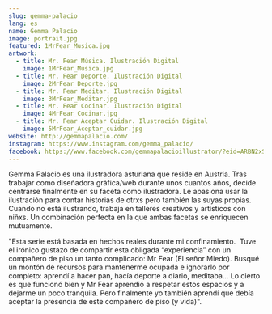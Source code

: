 ```yaml
---
slug: gemma-palacio
lang: es
name: Gemma Palacio
image: portrait.jpg
featured: 1MrFear_Musica.jpg
artwork:
  - title: Mr. Fear Música. Ilustración Digital
    image: 1MrFear_Musica.jpg
  - title: Mr. Fear Deporte. Ilustración Digital
    image: 2MrFear_Deporte.jpg
  - title: Mr. Fear Meditar. Ilustración Digital
    image: 3MrFear_Meditar.jpg
  - title: Mr. Fear Cocinar. Ilustración Digital
    image: 4MrFear_Cocinar.jpg
  - title: Mr. Fear Aceptar Cuidar. Ilustración Digital
    image: 5MrFear_Aceptar_cuidar.jpg
website: http://gemmapalacio.com/
instagram: https://www.instagram.com/gemma_palacio/
facebook: https://www.facebook.com/gemmapalacioillustrator/?eid=ARBN2xSa79ThbwInaB8zwem2gFCU5MHYrc4WMpKZWZfRL8y2TolBWFTa7MHZ3ma5mmwCkJbxaWa9WQTR&fref=tag
---
```


Gemma Palacio es una ilustradora asturiana que reside en Austria. Tras trabajar como diseñadora gráfica/web durante unos cuantos años, decide centrarse finalmente en su faceta como ilustradora. Le apasiona usar la ilustración para contar historias de otrxs pero también las suyas propias. Cuando no está ilustrando, trabaja en talleres creativos y artísticos con niñxs. Un combinación perfecta en la que ambas facetas se enriquecen mutuamente.

"Esta serie está basada en hechos reales durante mi confinamiento.  Tuve el irónico gustazo de compartir esta obligada “experiencia” con un compañero de piso un tanto complicado: Mr Fear (El señor Miedo). Busqué un montón de recursos para mantenerme ocupada e ignorarlo por completo: aprendí a hacer pan, hacía deporte a diario, meditaba… Lo cierto es que funcionó bien y Mr Fear aprendió a respetar estos espacios y a dejarme un poco tranquila. Pero finalmente yo también aprendí que debía aceptar la presencia de este compañero de piso (y vida)".

